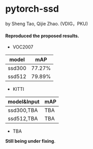 # pytorch-ssd

by Sheng Tao, Qijie Zhao. (VDIG，PKU)

#### Reproduced the proposed results.

- VOC2007

model | mAP
---|---
ssd300 | 77.27%
ssd512 | 79.89%

- KITTI


model&Input | mAP
---|---
ssd300,TBA | TBA
ssd512,TBA | TBA


- TBA

**Still being under fixing**.
